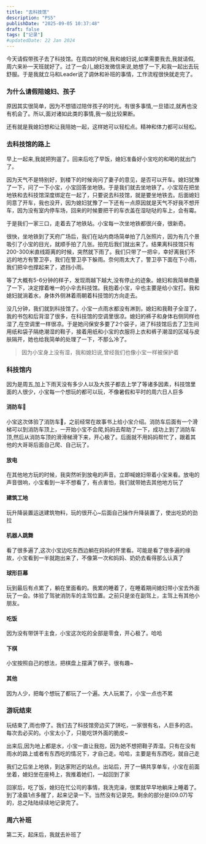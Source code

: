 ```yaml
---
title: "去科技馆"
description: "PS5"
publishDate: "2025-09-05 10:37:48"
draft: false
tags: ["记录"]
#updatedDate: 22 Jan 2024
---
```


今天请假带孩子去了科技馆。在周四的时候,我和媳妇说,如果需要我去,我就请假,周六来补一天班就好了。过了一会儿,媳妇发微信来说,她想了一下,和我一起出去玩舒服。于是我就立马和Leader说了调休和补班的事情，工作流程很快就走完了。


### 为什么请假陪媳妇、孩子
原因其实很简单，因为不想错过陪伴孩子的时光。有很多事情,一旦错过,就再也没有机会了。所以,面对诸如此类的事情,我一般比较果断。

还有就是我媳妇想和让我陪她一起，这样她可以轻松点。精神和体力都可以轻松。

### 去科技馆的路上

早上一起来,我就把狗遛了。回来后吃了早饭，媳妇准备好小宝吃的和喝的就出门了。

因为天气不是特别好，到楼下的时候询问了妻子的意见，是否可以开车。媳妇犹豫了一下，问了一下小宝，小宝回答坐地铁。于是我们就去坐地铁了。小宝现在把坐地铁和去科技馆深度绑定在一起了，只要说去科技馆，就是要坐地铁去。后面媳妇同意了开车，我也没开，因为媳妇犹豫了一下还有一点原因就是天气不好我不想开车，因为没有室内停车场，回来的时候要把干的车衣盖在湿哒哒的车上，会有霉。

于是我们一家三口，走着去了地铁站。小宝每一次坐地铁都很兴奋，很新奇。

很快，坐地铁到了天府广场后，我们在站内商场简单拍了几张照片，因为有几个景吸引了小宝的目光，就顺手拍了几张。拍完后我们就出来了。结果离科技馆只有200-300米直线距离的时候，突然就下雨了。我们只带了一把伞，幸好离我们不远的地方有警卫亭，我们在警卫亭下躲雨。奈何雨太大了，警卫亭下面在下小雨，我们把伞也撑起来了，遮挡小雨。

等了大概有5-6分钟的样子，发现雨越下越大,没有停止的迹象。媳妇和我简单商量了一下，决定撑着唯一的小伞去科技馆。我抱着小宝，伞也主要是给小宝打。我和媳妇就淌着水，身体外侧淋着雨朝着科技馆的方向走去。

没几分钟，我们就到科技馆了。小宝一点雨水都没有淋到，媳妇和我鞋子全湿了，我的书包和后背湿了很多，在科技馆的空调里很凉。媳妇的裤子和身体右侧同样也湿了,在空调里一样很凉。于是她问保安多要了2个袋子，进了科技馆后去了卫生间用纸和袋子隔绝潮湿的鞋子，接着用纸和小宝的衣服将上衣和裤子潮湿的区域与皮肤隔开，她也给我简单的处理了一下，不那么冷了。

> 因为小宝身上没有湿，我和媳妇说,曾经我们也像小宝一样被保护着

### 科技馆内

因为是周五,加上下雨天没有多少人以及大孩子都去上学了等诸多因素，科技馆里面的人很少，小宝每一个想玩的都可以玩，不像暑假和平时的周六日人巨多

#### 消防车🚒
小宝这次体验了消防车🚒，之前经常在故事书上给小宝介绍。消防车后面有一个滑梯可以到消防车顶上，一开始小宝不会爬,妈妈去帮助了一下，成功上到了消防车顶,然后从消防车顶的滑滑梯滑下来，开心极了。后面就不用妈妈帮忙了，跟着其他的大哥哥后面自己爬、自己玩了。

#### 放电
在其他地方玩的时候，我突然听到放电的声音。立即喊媳妇带着小宝来看。放电的声音很响，小宝看到一半不想看了，有点害怕，我们就带她去其他地方玩了

#### 建筑工地
玩升降装置运送建筑物料，玩的很开心~后面自己操作升降装置了，使出吃奶的劲拉

#### 机器人跳舞
看了很多遍了,这次小宝边吃东西边躺在妈妈的怀里看。可能是看了很多遍的缘故，小宝看到一半就跑出来了，不像第一次和妈妈、奶奶去看得那么认真了

#### 球形巨幕
玩到最后有点累了，躺在里面看的。我累的睡着了，在睡着期间媳妇带小宝去外面玩了一会。体验了驾驶消防车的主驾位置。之前只是坐在副驾上，主驾上有其他小朋友。

#### 吃饭
因为没有带饼干主食，小宝这次吃的全部是零食，开心极了。哈哈

#### 下棋
小宝按照自己的想法，把棋盘上摆满了棋子。很有趣~

#### 其他
因为人少，把每个想玩了都玩了一个遍。大人玩累了，小宝一点也不累


### 游玩结束
玩结束了,雨也停了。我们去了科技馆旁边买了饼吃，一家很有名，人巨多的店。每次去必买的。小宝太小了，只能吃饼外面的脆皮~

出来后,因为地上都是水，小宝一直让我抱，因为她不想把鞋子弄湿。只有在没有雨水的路上或者有东西吃的情况下，才自己走。哈哈，主要是有东西吃，就自己走

我们之后坐上地铁，到达家附近的站点。出站后，开了一辆共享单车，小宝在前面坐着，媳妇坐在座椅上，我推着她们，一起回到了家

回家后，吃了饭，媳妇在忙公司的事情，我洗完澡，很累就早早地躺床上睡着了。到了凌晨1点多醒了，起来记录一下。当然没有记录完。剩余的部分是(09.07)写的，总之陆陆续续地记录完了。

### 周六补班
第二天，起床后，我就去补班了
